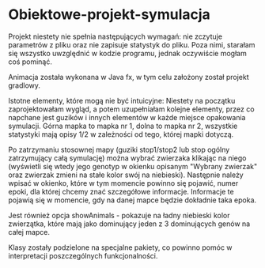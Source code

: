 # Obiektowe-projekt-symulacja


Projekt niestety nie spełnia następujących wymagań:
nie zczytuje parametrów z pliku oraz nie zapisuje statystyk do pliku.
Poza nimi, starałam się wszystko uwzględnić w kodzie programu, jednak oczywiście mogłam coś pominąć.

Animacja została wykonana w Java fx, w tym celu założony został projekt gradlowy.

Istotne elementy, które mogą nie być intuicyjne:
Niestety na początku zaprojektowałam wygląd, a potem uzupełniałam kolejne elementy, przez co napchane jest guzików i innych elementów w każde miejsce opakowania symulacji.
Górna mapka to mapka nr 1, dolna to mapka nr 2, wszystkie statystyki mają opisy 1/2 w zależności od tego, której mapki dotyczą.

Po zatrzymaniu stosownej mapy (guziki stop1/stop2 lub stop ogólny zatrzymujący całą symulację) można wybrać zwierzaka klikając na niego (wyświetli się wtedy jego genotyp w okienku opisanym "Wybrany zwierzak" oraz zwierzak zmieni na stałe kolor swój na niebieski). Następnie należy wpisać w okienko, które w tym momencie powinno się pojawić, numer epoki, dla której chcemy znać szczegółowe informacje. Informacje te pojawią się w momencie, gdy na danej mapce będzie dokładnie taka epoka.

Jest również opcja showAnimals - pokazuje na ładny niebieski kolor zwierzątka, które mają jako dominujący jeden z 3 dominujących genów na całej mapce.

Klasy zostały podzielone na specjalne pakiety, co powinno pomóc w interpretacji poszczególnych funkcjonalności.




























